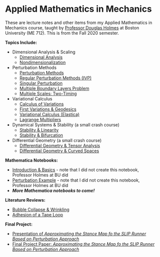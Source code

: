 # Applied Mathematics in Mechanics
These are lecture notes and other items from my Applied Mathematics in Mechanics course, taught by [Professor Douglas Holmes](https://www.bu.edu/moss/) at Boston University (ME 712). This is from the Fall 2020 semester.

**Topics Include:**
- Dimensional Analysis & Scaling
  - [Dimensional Analysis](https://github.com/leahgaeta/Mathematics-Mechanics/raw/master/Dimensional%20Analysis.pdf)
  - [Nondimensionalization](https://github.com/leahgaeta/Mathematics-Mechanics/raw/master/Nondimensionalization.pdf)
- Perturbation Methods
  - [Perturbation Methods](https://github.com/leahgaeta/Mathematics-Mechanics/raw/master/Perturbation%20Methods.pdf)
  - [Regular Perturbation Methods (IVP)](https://github.com/leahgaeta/Mathematics-Mechanics/raw/master/Regular%20Perturbation%20IVP.pdf)
  - [Singular Perturbation](https://github.com/leahgaeta/Mathematics-Mechanics/raw/master/Singular%20Perturbation.pdf)
  - [Multiple Boundary Layers Problem](https://github.com/leahgaeta/Mathematics-Mechanics/raw/master/Multiple%20Boundary%20Layers%20Problem.pdf)
  - [Multiple Scales: Two-Timing](https://github.com/leahgaeta/Mathematics-Mechanics/raw/master/Multiple%20Scales%20Two%20Timing.pdf)
- Variational Calculus
  - [Calculus of Variations](https://github.com/leahgaeta/Mathematics-Mechanics/raw/master/Calculus%20of%20Variations.pdf)
  - [First Variations & Geodesics](https://github.com/leahgaeta/Mathematics-Mechanics/raw/master/First%20Variations%20%26%20Geodesics.pdf)
  - [Variational Calculus (Elastica)](https://github.com/leahgaeta/Mathematics-Mechanics/raw/master/Variational%20Calculus%20-%20Elastica.pdf)
  - [Lagrange Multipliers](https://github.com/leahgaeta/Mathematics-Mechanics/raw/master/Lagrange%20Multipliers.pdf)
- Dynamical Systems & Stability (a small crash course)
  - [Stability & Linearity](https://github.com/leahgaeta/Mathematics-Mechanics/raw/master/Linearity%20%26%20Stability.pdf)
  - [Stability & Bifurcation](https://github.com/leahgaeta/Mathematics-Mechanics/raw/master/Stability%20%26%20Bifurcation.pdf)
- Differential Geometry (a small crash course)
  - [Differential Geometry & Tensor Analysis](https://github.com/leahgaeta/Mathematics-Mechanics/raw/master/Differential%20Geometry%20%26%20Tenosr%20Analysis.pdf)
  - [Differential Geometry & Curved Spaces](https://github.com/leahgaeta/Mathematics-Mechanics/raw/master/Differential%20Geometry%20%26%20Curved%20Spaces.pdf)

**Mathematica Notebooks:**
- [Introduction & Basics](https://github.com/leahgaeta/Mathematics-Mechanics/blob/master/MMA1_mathematicaBasics.nb) - note that I did not create this notebook, Professor Holmes at BU did
- [Perturbation Example](https://github.com/leahgaeta/Mathematics-Mechanics/blob/master/MMA2_regPert_Intro.nb) - note that I did not create this notebook, Professor Holmes at BU did
- ***More Mathematica notebooks to come!***

**Literature Reviews:**
- [Bubble Collapse & Wrinkling](https://github.com/leahgaeta/Mathematics-Mechanics/raw/master/Bubble_Collapse%26Wrinkling_Q%26A.pdf)
- [Adhesion of a Tape Loop](https://github.com/leahgaeta/Mathematics-Mechanics/raw/master/Adhesion%20of%20a%20Tape%20Loop.pdf)

**Final Project:**
- [Presentation of *Approximating the Stance Map fo the SLIP Runner Based on Perturbation Approach*](https://github.com/leahgaeta/Mathematics-Mechanics/blob/master/ME712_Final_Project.ipynb)
- [Final Project Paper: *Approximating the Stance Map fo the SLIP Runner Based on Perturbation Approach*](https://github.com/leahgaeta/Mathematics-Mechanics/blob/master/Approximating%20the%20Stance%20Map%20of%20the%20SLIP%20Runner%20Based%20on%20Perturbation%20Approach.pdf)

